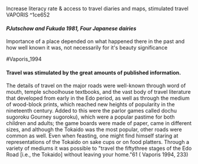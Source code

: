 Increase literacy rate & access to travel diaries and maps, stimulated travel VAPORIS ^1ce652


#### *PJutschow and Fukuda 1981, Four Japanese dairies*
Importance of a place depended on what happened there in the past and how well known it was, not necessarily for it's beauty significance

#Vaporis_1994 
#### Travel was stimulated by the great amounts of published information.
The details of travel on the major roads were well-known through word of mouth, temple schoolhouse textbooks, and the vast body of travel literature that developed from early in the Edo period, as well as through the medium of wood-block prints, which reached new heights of popularity in the nineteenth century. Added to this were the parlor games called dochu sugoroku Gourney sugoroku), which were a popular pastime for both children and adults; the game boards were made of paper, came in different sizes, and although the Tokaido was the most popular, other roads were common as well. Even when feasting, one might find himself staring at representations of the Tokaido on sake cups or on food platters. Through a variety of mediums it was possible to "travel the fiftythree stages of the Edo Road [i.e., the Tokaido] without leaving your home."61 ( Vaporis 1994, 233)